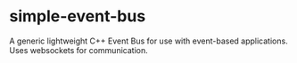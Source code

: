 # simple-event-bus
A generic lightweight C++ Event Bus for use with event-based applications. Uses websockets for communication.

